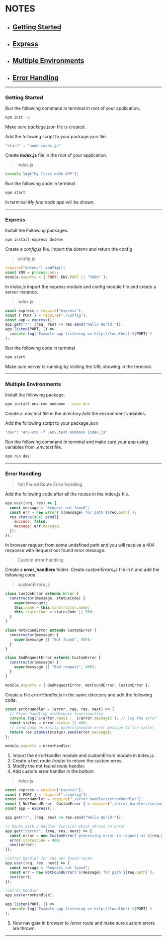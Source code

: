 # NOTES

- ## [Getting Started](#getting-started-1)
- ## [Express](#express-1)
- ## [Multiple Environments](#multiple-environments-1)
- ## [Error Handling](#error-handling-1)

---

### Getting Started

Run the following command in terminal in root of your application.

```sh
npm init -y
```

Make sure _package.json_ file is created.

Add the following script to your package.json file.

```sh
"start" : "node index.js"
```

Create **index.js** file in the root of your application.

> index.js

```js
console.log("My first node APP");
```

Run the following code in terminal

```sh
npm start
```

In terminal _My first node app_ will be shown.

---

### Express

Install the Following packages.

```sh
npm install express dotenv
```

Create a _config.js_ file, import the _dotenv_ and return the config

> config.js

```js
require("dotenv").config();
const ENV = process.env;
module.exports = { PORT: ENV.PORT || "5000" };
```

In _Index.js_ import the express module and config module file and create a server instance.

> index.js

```js
const express = require("express");
const { PORT } = require("./config");
const app = express();
app.get("/", (req, res) => res.send("Hello World!"));
app.listen(PORT, () =>
  console.log(`Example app listening on http://localhost:${PORT}`)
);
```

Run the following code in terminal

```sh
npm start
```

Make sure server is running by visiting the URL showing in the terminal.

---

### Multiple Environments

Install the following package.

```sh
npm install env-cmd nodemon --save-dev
```

Create a .env.test file in the directory.Add the environment variables.

Add the following script to your package.json

```sh
"dev": "env-cmd -f .env.test nodemon index.js"
```

Run the following command in terminal and make sure your app using variables from _.env.test_ file.

```sh
npm run dev
```

---

### Error Handling

> Not Found Route Error handling

Add the following code after all the routes in the index.js file.

```js
app.use((req, res) => {
  const message = "Request not found";
  const err = new Error(`${message} for path ${req.path}`);
  res.status(404).send({
    success: false,
    message: err.message,
  });
});
```

In browser request from some undefined path and you will receive a 404 response with Request not found error message.

> Custom error handling

Create a **error_handlers** folder. Create _customErrors.js_ file in it and add the following code.

> customErrors.js

```js
class CustomError extends Error {
  constructor(message, statusCode) {
    super(message);
    this.name = this.constructor.name;
    this.statusCode = statusCode || 500;
  }
}

class NotFoundError extends CustomError {
  constructor(message) {
    super(message || "Not found", 404);
  }
}

class BadRequestError extends CustomError {
  constructor(message) {
    super(message || "Bad request", 400);
  }
}

module.exports = { BadRequestError, NotFoundError, CustomError };
```

Create a file _errorHandler.js_ in the same directory and add the following code.

```js
const errorHandler = (error, req, res, next) => {
  // Error handling middleware functionality
  console.log(`${error.name} :  ${error.message}`); // log the error
  const status = error.status || 400;
  // send back an easily understandable error message to the caller
  return res.status(status).send(error.message);
};

module.exports = errorHandler;
```

1. Import the errorHandler module and customErrors module in index.js.
2. Create a test route _/router_ to retuen the custom erros.
3. Modify the not found route handler.
4. Add custom error handler in the bottom.

> index.js

```js
const express = require("express");
const { PORT } = require("./config");
const errorHandler = require("./error_handlers/errorHandler");
const { NotFoundError, CustomError } = require("./error_handlers/customErrors");
const app = express();

app.get("/", (req, res) => res.send("Hello World!"));

// Route with a handler function which throws an error
app.get("/error", (req, res, next) => {
  const error = new CustomError(`processing error in request at ${req.path}`);
  error.statusCode = 400;
  next(error);
});

//Error handler for the not found route.
app.use((req, res, next) => {
  const message = "Request not found";
  const err = new NotFoundError(`${message} for path ${req.path}`);
  next(err);
});

//Error Handler
app.use(errorHandler);

app.listen(PORT, () =>
  console.log(`Example app listening on http://localhost:${PORT}`)
);
```

5. Now navigate in browser to _/error_ route and make sure custom errors are thrown.

---
